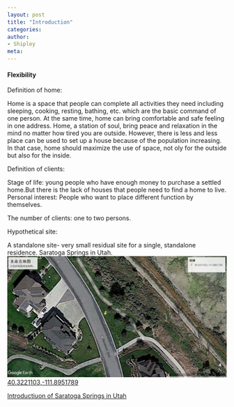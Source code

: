 ```yaml
---
layout: post
title: "Introduction"
categories:
author:
- Shipley
meta:
---
```

#### Flexibility
Definition of home:

Home is a space that people can complete all activities they need including sleeping, cooking, resting, bathing, etc. which are the basic command of one person. At the same time, home can bring comfortable and safe feeling in one address. Home, a station of soul, bring peace and relaxation in the mind no matter how tired you are outside. However, there is less and less place can be used to set up a house because of the population increasing. In that case, home should maximize the use of space, not oly for the outside but also for the inside.

Definition of clients:

Stage of life: young people who have enough money to purchase a settled home.But there is the lack of houses that people need to find a home to live. Personal interest:  People who want to place different function by themselves.

The number of clients: one to two persons.

Hypothetical site:

A standalone site- very small residual site for a single, standalone residence.
Saratoga Springs in Utah.
![Site](https://github.com/Shipley-XinyuWang/3yr-Studio-Flexibility/blob/master/assets/Site.jpg?raw=true)
[40.3221103,-111.8951789][14bd0773]

  [14bd0773]: https://www.google.com/maps/@40.3221103,-111.8951789,119m/data=!3m1!1e3 "site"
  [Introductiuon of Saratoga Springs in Utah][408a0476]

  [408a0476]: https://en.wikipedia.org/wiki/Saratoga_Springs,_Utah "intro"
